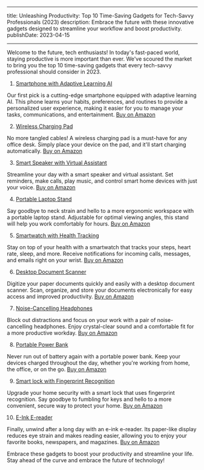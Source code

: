  ---
title: Unleashing Productivity: Top 10 Time-Saving Gadgets for Tech-Savvy Professionals (2023)
description: Embrace the future with these innovative gadgets designed to streamline your workflow and boost productivity.
publishDate: 2023-04-15

---

Welcome to the future, tech enthusiasts! In today's fast-paced world, staying productive is more important than ever. We've scoured the market to bring you the top 10 time-saving gadgets that every tech-savvy professional should consider in 2023.

1. [Smartphone with Adaptive Learning AI](#affiliateLink)

Our first pick is a cutting-edge smartphone equipped with adaptive learning AI. This phone learns your habits, preferences, and routines to provide a personalized user experience, making it easier for you to manage your tasks, communications, and entertainment. [Buy on Amazon](https://amzn.to/3uyy9t9)

2. [Wireless Charging Pad](#affiliateLink)

No more tangled cables! A wireless charging pad is a must-have for any office desk. Simply place your device on the pad, and it'll start charging automatically. [Buy on Amazon](https://amzn.to/3uyy9t9)

3. [Smart Speaker with Virtual Assistant](#affiliateLink)

Streamline your day with a smart speaker and virtual assistant. Set reminders, make calls, play music, and control smart home devices with just your voice. [Buy on Amazon](https://amzn.to/3uyy9t9)

4. [Portable Laptop Stand](#affiliateLink)

Say goodbye to neck strain and hello to a more ergonomic workspace with a portable laptop stand. Adjustable for optimal viewing angles, this stand will help you work comfortably for hours. [Buy on Amazon](https://amzn.to/3uyy9t9)

5. [Smartwatch with Health Tracking](#affiliateLink)

Stay on top of your health with a smartwatch that tracks your steps, heart rate, sleep, and more. Receive notifications for incoming calls, messages, and emails right on your wrist. [Buy on Amazon](https://amzn.to/3uyy9t9)

6. [Desktop Document Scanner](#affiliateLink)

Digitize your paper documents quickly and easily with a desktop document scanner. Scan, organize, and store your documents electronically for easy access and improved productivity. [Buy on Amazon](https://amzn.to/3uyy9t9)

7. [Noise-Cancelling Headphones](#affiliateLink)

Block out distractions and focus on your work with a pair of noise-cancelling headphones. Enjoy crystal-clear sound and a comfortable fit for a more productive workday. [Buy on Amazon](https://amzn.to/3uyy9t9)

8. [Portable Power Bank](#affiliateLink)

Never run out of battery again with a portable power bank. Keep your devices charged throughout the day, whether you're working from home, the office, or on the go. [Buy on Amazon](https://amzn.to/3uyy9t9)

9. [Smart lock with Fingerprint Recognition](#affiliateLink)

Upgrade your home security with a smart lock that uses fingerprint recognition. Say goodbye to fumbling for keys and hello to a more convenient, secure way to protect your home. [Buy on Amazon](https://amzn.to/3uyy9t9)

10. [E-Ink E-reader](#affiliateLink)

Finally, unwind after a long day with an e-ink e-reader. Its paper-like display reduces eye strain and makes reading easier, allowing you to enjoy your favorite books, newspapers, and magazines. [Buy on Amazon](https://amzn.to/3uyy9t9)

Embrace these gadgets to boost your productivity and streamline your life. Stay ahead of the curve and embrace the future of technology!